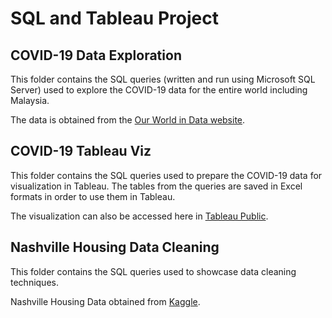 # SQL and Tableau Project

## COVID-19 Data Exploration
This folder contains the SQL queries (written and run using Microsoft SQL Server) used to explore the COVID-19 data for the entire world including Malaysia.

The data is obtained from the [Our World in Data website](https://ourworldindata.org/covid-deaths).

## COVID-19 Tableau Viz
This folder contains the SQL queries used to prepare the COVID-19 data for visualization in Tableau. The tables from the queries are saved in Excel formats in order to use them in Tableau.

The visualization can also be accessed here in [Tableau Public](https://public.tableau.com/app/profile/anson.tan/viz/TableauProject-COVID-19/Dashboard1).


## Nashville Housing Data Cleaning
This folder contains the SQL queries used to showcase data cleaning techniques.
 
Nashville Housing Data obtained from [Kaggle](https://www.kaggle.com/tmthyjames/nashville-housing-data).
